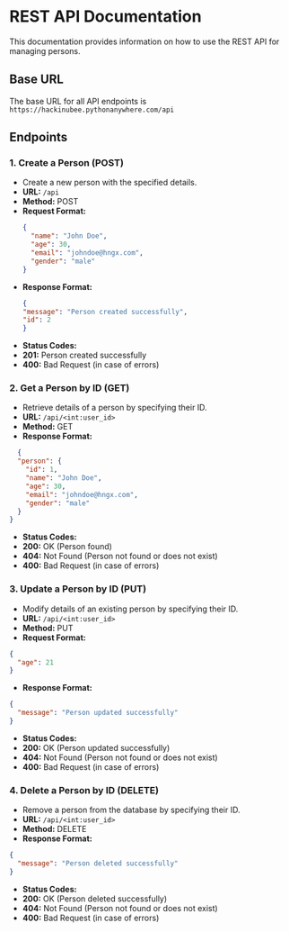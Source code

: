 # REST API Documentation

This documentation provides information on how to use the REST API for managing persons.

## Base URL
The base URL for all API endpoints is `https://hackinubee.pythonanywhere.com/api`

## Endpoints

### 1. Create a Person (POST)
- Create a new person with the specified details.
- **URL:** `/api`
- **Method:** POST
- **Request Format:**
  ```json
  {
    "name": "John Doe",
    "age": 30,
    "email": "johndoe@hngx.com",
    "gender": "male"
  }
  ```
- **Response Format:**
  ```json
  {
  "message": "Person created successfully",
  "id": 2
  }
  ```
- **Status Codes:**
- **201:** Person created successfully
- **400:** Bad Request (in case of errors)

### 2. Get a Person by ID (GET)
- Retrieve details of a person by specifying their ID.
- **URL:** `/api/<int:user_id>`
- **Method:** GET
- **Response Format:**
``` json
  {
  "person": {
    "id": 1,
    "name": "John Doe",
    "age": 30,
    "email": "johndoe@hngx.com",
    "gender": "male"
  }
}
```
- **Status Codes:**
- **200:** OK (Person found)
- **404:** Not Found (Person not found or does not exist)
- **400:** Bad Request (in case of errors)

### 3. Update a Person by ID (PUT)
- Modify details of an existing person by specifying their ID.
- **URL:** `/api/<int:user_id>`
- **Method:** PUT
- **Request Format:**
``` json
{
  "age": 21
}
```
- **Response Format:**
``` json
{
  "message": "Person updated successfully"
}
```
- **Status Codes:**
- **200:** OK (Person updated successfully)
- **404:** Not Found (Person not found or does not exist)
- **400:** Bad Request (in case of errors)

### 4. Delete a Person by ID (DELETE)
- Remove a person from the database by specifying their ID.
- **URL:** `/api/<int:user_id>`
- **Method:** DELETE
- **Response Format:**
``` json
{
  "message": "Person deleted successfully"
}
```
- **Status Codes:**
- **200:** OK (Person deleted successfully)
- **404:** Not Found (Person not found or does not exist)
- **400:** Bad Request (in case of errors)
